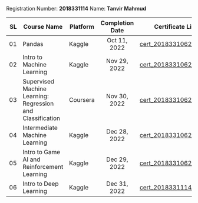 Registration Number: **2018331114**
Name: **Tanvir Mahmud**

|   SL | Course Name                   | Platform | Completion Date | Certificate Link                                                                                  |
| ---: | ----------------------------- | -------- | :-------------: | ------------------------------------------------------------------------------------------------- |
|   01 | Pandas     | Kaggle   |  Oct 11, 2022   | [cert_2018331062_01.pdf](https://www.kaggle.com/learn/certification/sumon62/pandas)           |
|   02 | Intro to Machine Learning | Kaggle   |  Nov 29, 2022   | [cert_2018331062_02.pdf](https://www.kaggle.com/learn/certification/sumon62/intro-to-machine-learning) |
|   03 | Supervised Machine Learning: Regression and Classification | Coursera   |  Nov 30, 2022   | [cert_2018331062_03.pdf](https://coursera.org/share/66fd74e222acf43fffbcabcf27b891e8) |
|   04 | Intermediate Machine Learning | Kaggle   |  Dec 28, 2022   | [cert_2018331062_04.pdf](https://www.kaggle.com/learn/certification/sumon62/intermediate-machine-learning) |
|   05 | Intro to Game AI and Reinforcement Learning | Kaggle   |  Dec 29, 2022   | [cert_2018331062_05.pdf](https://www.kaggle.com/learn/certification/sumon62/intro-to-game-ai-and-reinforcement-learning) |
|   06 | Intro to Deep Learning | Kaggle   |  Dec 31, 2022   | [cert_2018331114_06.pdf](https://www.kaggle.com/learn/certification/tanvirmahmud114/intro-to-deep-learning?fbclid=IwAR1_dhUr5cHA8-n9sithJ6j3M21V6RfrpL76IrSa-W_3B2sbV09weo0aYwc) |
